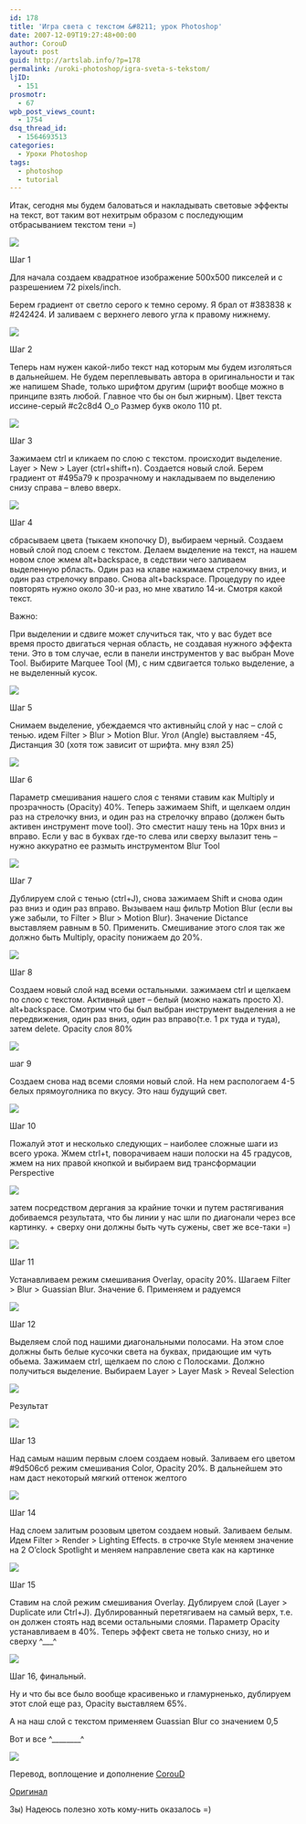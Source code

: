```yaml
---
id: 178
title: 'Игра света с текстом &#8211; урок Photoshop'
date: 2007-12-09T19:27:48+00:00
author: CorouD
layout: post
guid: http://artslab.info/?p=178
permalink: /uroki-photoshop/igra-sveta-s-tekstom/
ljID:
  - 151
prosmotr:
  - 67
wpb_post_views_count:
  - 1754
dsq_thread_id:
  - 1564693513
categories:
  - Уроки Photoshop
tags:
  - photoshop
  - tutorial
---
```

Итак, сегодня мы будем баловаться и накладывать световые эффекты на текст, вот таким вот нехитрым образом с последующим отбрасыванием текстом тени =)
  
![](http://www.ljplus.ru/img4/c/o/coroud/18_end.jpg)
  
<!--more-->


  
Шаг 1
  
Для начала создаем квадратное изображение 500х500 пикселей и с разрешением 72 pixels/inch.
  
Берем градиент от светло серого к темно серому. Я брал от #383838 к #242424. И заливаем с верхнего левого угла к правому нижнему.
  
![](http://www.ljplus.ru/img4/c/o/coroud/01_grad.jpg)

Шаг 2
  
Теперь нам нужен какой-либо текст над которым мы будем изголяться в дальнейшем. Не будем переплевывать автора в оригинальности и так же напишем Shade, только шрифтом другим (шрифт вообще можно в принципе взять любой. Главное что бы он был жирным). Цвет текста иссине-серый #c2c8d4 О_о Размер букв около 110 pt.
  
![](http://www.ljplus.ru/img4/c/o/coroud/02_shade_text.jpg)

Шаг 3
  
Зажимаем ctrl и кликаем по слою с текстом. происходит выделение. Layer > New > Layer (ctrl+shift+n). Создается новый слой. Берем градиент от #495a79 к прозрачному и накладываем по выделению снизу справа &#8211; влево вверх.
  
![](http://www.ljplus.ru/img4/c/o/coroud/03_shade_shadow.jpg)

Шаг 4
  
сбрасываем цвета (тыкаем кнопочку D), выбираем черный. Создаем новый слой под слоем с текстом. Делаем выделение на текст, на нашем новом слое жмем alt+backspace, в седствии чего заливаем выделенную рбласть. Один раз на клаве нажимаем стрелочку вниз, и один раз стрелочку вправо. Снова alt+backspace. Процедуру по идее повторять нужно около 30-и раз, но мне хватило 14-и. Смотря какой текст.
  
Важно:
  
При выделении и сдвиге может случиться так, что у вас будет все время просто двигаться черная область, не создавая нужного эффекта тени. Это в том случае, если в панели инструментов у вас выбран Move Tool. Выбирите Marquee Tool (М), с ним сдвигается только выделение, а не выделенный кусок.
  
![](http://www.ljplus.ru/img4/c/o/coroud/04_shadow.jpg)

Шаг 5
  
Снимаем выделение, убеждаемся что активныйц слой у нас &#8211; слой с тенью. идем Filter > Blur > Motion Blur. Угол (Angle) выставляем -45, Дистанция 30 (хотя тож зависит от шрифта. мну взял 25)
  
![](http://www.ljplus.ru/img4/c/o/coroud/05_motion_blur.jpg)

Шаг 6
  
Параметр смешивания нашего слоя с тенями ставим как Multiply и прозрачность (Opacity) 40%. Теперь зажимаем Shift, и щелкаем олдин раз на стрелочку вниз, и один раз на стрелочку вправо (должен быть активен инструмент move tool). Это сместит нашу тень на 10px вниз и вправо. Если у вас в буквах где-то слева или сверху вылазит тень &#8211; нужно аккуратно ее размыть инструментом Blur Tool
  
![](http://www.ljplus.ru/img4/c/o/coroud/06_shadow_opacity.jpg)

Шаг 7
  
Дублируем слой с тенью (ctrl+J), снова зажимаем Shift и снова один раз вниз и один раз вправо. Вызываем наш фильтр Motion Blur (если вы уже забыли, то Filter > Blur > Motion Blur). Значение Dictance выставляем равным в 50. Применить. Смешивание этого слоя так же должно быть Multiply, opacity понижаем до 20%.
  
![](http://www.ljplus.ru/img4/c/o/coroud/07_duplicate_shadow.jpg)

Шаг 8
  
Создаем новый слой над всеми остальными. зажимаем ctrl и щелкаем по слою с текстом. Активный цвет &#8211; белый (можно нажать просто Х). alt+backspace. Смотрим что бы был выбран инструмент выделения а не передвижения, один раз вниз, один раз вправо(т.е. 1 px туда и туда), затем delete. Opacity слоя 80%
  
![](http://www.ljplus.ru/img4/c/o/coroud/08_new_white_layer.jpg)

шаг 9
  
Создаем снова над всеми слоями новый слой. На нем распологаем 4-5 белых прямоуголника по вкусу. Это наш будущий свет.
  
![](http://www.ljplus.ru/img4/c/o/coroud/09_lines.jpg)

Шаг 10
  
Пожалуй этот и несколько следующих &#8211; наиболее сложные шаги из всего урока. Жмем ctrl+t, поворачиваем наши полоски на 45 градусов, жмем на них правой кнопкой и выбираем вид трансформации Perspective
  
![](http://www.ljplus.ru/img4/c/o/coroud/10_perspective.jpg)

затем посредством дергания за крайние точки и путем растягивания добиваемся результата, что бы линии у нас шли по диагонали через все картинку. + сверху они должны быть чуть сужены, свет же все-таки =)
  
![](http://www.ljplus.ru/img4/c/o/coroud/11_diagonal_lines.jpg)

Шаг 11
  
Устанавливаем режим смешивания Overlay, opacity 20%. Шагаем Filter > Blur > Guassian Blur. Значение 6. Применяем и радуемся
  
![](http://www.ljplus.ru/img4/c/o/coroud/12_light.jpg)

Шаг 12
  
Выделяем слой под нашими диагональными полосами. На этом слое должны быть белые кусочки света на буквах, придающие им чуть обьема. Зажимаем ctrl, щелкаем по слою с Полосками. Должно получиться выделение. Выбираем Layer > Layer Mask > Reveal Selection
  
![](http://www.ljplus.ru/img4/c/o/coroud/13_text_light.jpg)

Результат
  
![](http://www.ljplus.ru/img4/c/o/coroud/14_text_light_result.jpg)

Шаг 13
  
Над самым нашим первым слоем создаем новый. Заливаем его цветом #9d506cб режим смешивания Color, Opacity 20%. В дальнейшем это нам даст некоторый мягкий оттенок желтого
  
![](http://www.ljplus.ru/img4/c/o/coroud/15_pink.jpg)

Шаг 14
  
Над слоем залитым розовым цветом создаем новый. Заливаем белым. Идем Filter > Render > Lighting Effects. в строчке Style меняем значение на 2 O&#8217;clock Spotlight и меняем направление света как на картинке
  
![](http://www.ljplus.ru/img4/c/o/coroud/16_lighting_effects.jpg)

Шаг 15
  
Ставим на слой режим смешивания Overlay. Дублируем слой (Layer > Duplicate или Ctrl+J). Дублированный перетягиваем на самый верх, т.е. он должен стоять над всеми остальными слоями. Параметр Opacity устанавливаем в 40%. Теперь эффект света не только снизу, но и сверху ^\___^
  
![](http://www.ljplus.ru/img4/c/o/coroud/17_light_up.jpg)

Шаг 16, финальный.
  
Ну и что бы все было вообще красивенько и гламурненько, дублируем этот слой еще раз, Opacity выставляем 65%.
  
А на наш слой с текстом применяем Guassian Blur со значением 0,5
  
Вот и все ^\___\_____^
  
![](http://www.ljplus.ru/img4/c/o/coroud/18_end.jpg)

Перевод, воплощение и дополнение [CorouD](http://coroud.deviantart.com/)
  
[Оригинал](http://psdtuts.com/text-effects-tutorials/using-light-shade-to-bring-text-to-life/#more-39)

Зы) Надеюсь полезно хоть кому-нить оказалось =)